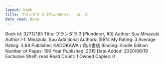 ```yaml
---
layout: book
title: プランダラ 3 (Plunderer,  no. 3)
date_read: None
---
```


Book Id: 32712185
Title: プランダラ 3 (Plunderer, #3)
Author: Suu Minazuki
Author l-f: Minazuki, Suu
Additional Authors: 
ISBN: 
My Rating: 3
Average Rating: 3.94
Publisher: KADOKAWA / 角川書店
Binding: Kindle Edition
Number of Pages: 196
Year Published: 2015
Date Added: 2020/06/19
Exclusive Shelf: read
Read Count: 1
Owned Copies: 0

